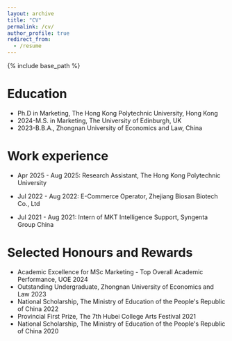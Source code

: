 ```yaml
---
layout: archive
title: "CV"
permalink: /cv/
author_profile: true
redirect_from:
  - /resume
---
```


{% include base_path %}

Education
======
* Ph.D in Marketing, The Hong Kong Polytechnic University, Hong Kong
* 2024-M.S. in Marketing, The University of Edinburgh, UK
* 2023-B.B.A., Zhongnan University of Economics and Law, China

Work experience
======
* Apr 2025 - Aug 2025: Research Assistant, The Hong Kong Polytechnic University

* Jul 2022 - Aug 2022: E-Commerce Operator, Zhejiang Biosan Biotech Co., Ltd

* Jul 2021 - Aug 2021: Intern of MKT Intelligence Support, Syngenta Group China
  
Selected Honours and Rewards
======
* Academic Excellence for MSc Marketing - Top Overall Academic Performance, UOE 2024
* Outstanding Undergraduate, Zhongnan University of Economics and Law 2023
* National Scholarship, The Ministry of Education of the People's Republic of China 2022
* Provincial First Prize, The 7th Hubei College Arts Festival 2021
* National Scholarship, The Ministry of Education of the People's Republic of China 2020  
  


